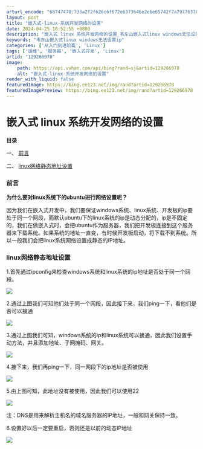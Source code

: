 ```yaml
---
arturl_encode: "68747470:733a2f2f626c6f672e6373646e2e6e65742f7a797763787a2f:61727469636c652f64657461696c732f313239323636393738"
layout: post
title: "嵌入式-linux-系统开发网络的设置"
date: 2024-04-25 18:52:55 +0800
description: "嵌入式 linux 系统开发网络的设置_韦东山嵌入式linux windows无法设置ip"
keywords: "韦东山嵌入式linux windows无法设置ip"
categories: ['从入门到进阶篇', 'Linux']
tags: ['运维', '服务器', '嵌入式开发', 'Linux']
artid: "129266978"
image:
    path: https://api.vvhan.com/api/bing?rand=sj&artid=129266978
    alt: "嵌入式-linux-系统开发网络的设置"
render_with_liquid: false
featuredImage: https://bing.ee123.net/img/rand?artid=129266978
featuredImagePreview: https://bing.ee123.net/img/rand?artid=129266978
---
```


# 嵌入式 linux 系统开发网络的设置

**目录**

一、
[前言](#%E5%89%8D%E8%A8%80)

二、
[linux网络静态地址设置](#linux%E7%BD%91%E7%BB%9C%E9%9D%99%E6%80%81%E5%9C%B0%E5%9D%80%E8%AE%BE%E7%BD%AE)

### 前言

**为什么要对linux系统下的ubuntu进行网络设置呢？**

因为我们在嵌入式开发中，我们要保证windows系统、linux系统、开发板的ip要处于同一个网段，而默认ubuntu下的linux系统的ip是动态分配的，ip是不固定的，我们在做嵌入式时，会把ubuntu作为服务器，我们把开发板连接到这个服务器来下载系统。如果系统的地址一直变，有时候开发板启动，将下载不到系统。所以一般我们会把linux系统网络设置成静态的IP地址。

### linux网络静态地址设置

1.首先通过ipconfig来检查windows系统和linux系统的ip地址是否处于同一个网段。

![](https://i-blog.csdnimg.cn/blog_migrate/f2e56b714768e6e3d3ae724b9f768e66.png)

2.通过上图我们可知他们处于同一个网段，因此接下来，我们ping一下，看他们是否可以接通

![](https://i-blog.csdnimg.cn/blog_migrate/a23154a4bb291d12d0ed0d8e5168c261.png)

3.通过上图我们可知，windows系统的ip和linux系统可以接通，因此我们设置手动方法，并且添加地址、子网掩码、网关。

![](https://i-blog.csdnimg.cn/blog_migrate/61ba5bedef1e44a619db4b38d773fa9f.png)

4.接下来，我们再ping一下，同一网段下的ip地址是否被使用

![](https://i-blog.csdnimg.cn/blog_migrate/edb15c0b3cc3ec12d3263af0d656812e.png)

5.由上图可知，此地址没有被使用，因此我们可以使用22

![](https://i-blog.csdnimg.cn/blog_migrate/4a4641ee4357ccc5e44a3eef430bc562.png)

注：DNS是用来解析主机名的域名服务器的IP地址，一般和网关保持一致。

6.设置好以后一定要重启，否则还是以前的动态IP地址

![](https://i-blog.csdnimg.cn/blog_migrate/1f3516d61f70fcbbbd501dc145247c08.png)